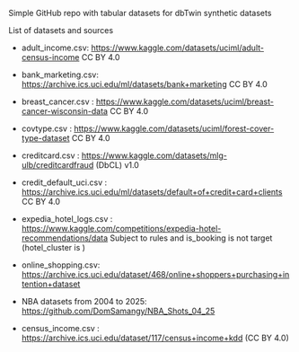 Simple GitHub repo with tabular datasets for dbTwin synthetic datasets

List of datasets and sources 

- adult_income.csv:  https://www.kaggle.com/datasets/uciml/adult-census-income  CC BY 4.0

- bank_marketing.csv: https://archive.ics.uci.edu/ml/datasets/bank+marketing  CC BY 4.0

- breast_cancer.csv : https://www.kaggle.com/datasets/uciml/breast-cancer-wisconsin-data  CC BY 4.0

- covtype.csv : https://www.kaggle.com/datasets/uciml/forest-cover-type-dataset  CC BY 4.0

- creditcard.csv : https://www.kaggle.com/datasets/mlg-ulb/creditcardfraud  (DbCL) v1.0

- credit_default_uci.csv : https://archive.ics.uci.edu/ml/datasets/default+of+credit+card+clients  CC BY 4.0

- expedia_hotel_logs.csv : https://www.kaggle.com/competitions/expedia-hotel-recommendations/data   Subject to rules and is_booking is not target (hotel_cluster is )

- online_shopping.csv: https://archive.ics.uci.edu/dataset/468/online+shoppers+purchasing+intention+dataset

- NBA datasets from 2004 to 2025: https://github.com/DomSamangy/NBA_Shots_04_25

- census_income.csv : https://archive.ics.uci.edu/dataset/117/census+income+kdd  (CC BY 4.0)


